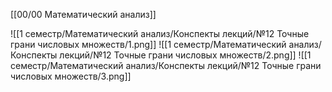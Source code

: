 [[00/00 Математический анализ]]

![[1 семестр/Математический анализ/Конспекты лекций/№12 Точные грани числовых множеств/1.png]]
![[1 семестр/Математический анализ/Конспекты лекций/№12 Точные грани числовых множеств/2.png]]
![[1 семестр/Математический анализ/Конспекты лекций/№12 Точные грани числовых множеств/3.png]]